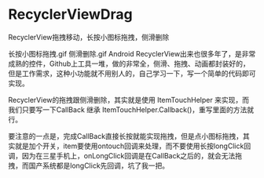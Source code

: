 # RecyclerViewDrag
 RecyclerView拖拽移动，长按小图标拖拽，侧滑删除

长按小图标拖拽.gif
侧滑删除.gif
Android RecyclerView出来也很多年了，是非常成熟的控件，Github上工具一堆，做的非常全，侧滑、拖拽、动画都封装好的，但是工作需求，这种小功能就不用别人的，自己学习一下，写一个简单的代码即可实现。

RecyclerView的拖拽跟侧滑删除，其实就是使用 ItemTouchHelper 来实现，而我们只要写一下CallBack 继承 ItemTouchHelper.Callback()，重写里面的方法就行。

要注意的一点是，完成CallBack直接长按就能实现拖拽，但是点小图标拖拽，其实就是加个开关，item要使用ontouch回调来处理，而不要使用长按longClick回调，因为在三星手机上，onLongClick回调是在CallBack之后的，就会无法拖拽，而国产系统都是longClick先回调，坑了我一把。
